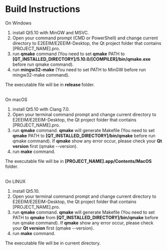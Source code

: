 # Build Instructions
  On Windows
  1. install Qt5.10 with MinGW and MSVC.
  2. Open your command prompt (CMD or PowerShell) and change current directory to E2EEIM/E2EEIM-Desktop, the Qt project folder that contains [PROJECT_NAME].pro.
  3. run <b>qmake</B> command (You need to set <b>qmake</b> PATH to <b>[QT_INSTALLED_DIRECTORY]/5.10.0/[COMPILER]/bin/qmake.exe</b> before run qmake command).
  4. run <b>mingw32-make</b> (You need to set PATH to MinGW before run mingw32-make command).
  
The executable file will be in <b> release </b> folder.
<br><br>

On macOS
  1. install Qt5.10 with Clang 7.0.
  2. Open your terminal command prompt and change current directory to E2EEIM/E2EEIM-Desktop, the Qt project folder that contains [PROJECT_NAME].pro.
  3. run <b>qmake</b> command. <b>qmake</b> will generate Makefile (You need to set <b>qmake</b> PATH to <b>[QT_INSTALLED_DIRECTORY]/bin/qmake</b> before run qmake command). If <b>qmake</b> show any error occur, please check your <b>Qt version</b> first (qmake --version).
  4. run <b>make</b> command.
  
The executable file will be in <b> [PROJECT_NAME].app/Contents/MacOS </b> folder.
<br><br>

On LINUX
  1. install Qt5.10.
  2. Open your terminal command prompt and change current directory to E2EEIM/E2EEIM-Desktop, the Qt project folder that contains [PROJECT_NAME].pro.
  3. run <b>qmake</b> command. <b>qmake</b> will generate Makefile (You need to set PATH to <b>qmake</b> from <b>[QT_INSTALLED_DIRECTORY]/bin/qmake</b> before run qmake command). If <b>qmake</b> show any error occur, please check your <b>Qt version</b>  first (qmake --version).
  4. run <b>make</b> command.
  
The executable file will be in current directory.
